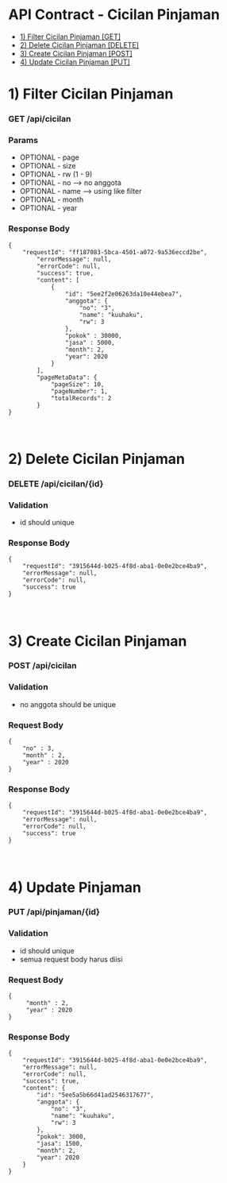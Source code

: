 # API Contract - Cicilan Pinjaman
- [1) Filter Cicilan Pinjaman [GET]](#filter)
- [2) Delete Cicilan Pinjaman [DELETE]](#delete)
- [3) Create Cicilan Pinjaman [POST]](#create)
- [4) Update Cicilan Pinjaman [PUT]](#update)

# 1) Filter Cicilan Pinjaman <a name="filter"></a>
### GET /api/cicilan

### Params
- OPTIONAL - page
- OPTIONAL - size
- OPTIONAL - rw (1 - 9)
- OPTIONAL - no --> no anggota
- OPTIONAL - name --> using like filter
- OPTIONAL - month
- OPTIONAL - year

### Response Body
	
	{
		"requestId": "ff187083-5bca-4501-a072-9a536eccd2be",
            "errorMessage": null,
            "errorCode": null,
            "success": true,
            "content": [
                {
                    "id": "5ee2f2e06263da10e44ebea7",
                    "anggota": {
                        "no": "3",
                        "name": "kuuhaku",
                        "rw": 3
                    },
                    "pokok" : 30000,
                    "jasa" : 5000,
                    "month": 2,
                    "year": 2020
                }
            ],
            "pageMetaData": {
                "pageSize": 10,
                "pageNumber": 1,
                "totalRecords": 2
            }
	}

<br>

# 2) Delete Cicilan Pinjaman<a name="delete"></a>
### DELETE /api/cicilan/{id}

### Validation
- id should unique

### Response Body

	{
		"requestId": "3915644d-b025-4f8d-aba1-0e0e2bce4ba9",
		"errorMessage": null,
		"errorCode": null,
		"success": true
	}

<br>

# 3) Create Cicilan Pinjaman<a name="create"></a>
### POST /api/cicilan

### Validation
- no anggota should be unique

### Request Body

	{
		"no" : 3,
		"month" : 2,
		"year" : 2020
	}

### Response Body

	{
		"requestId": "3915644d-b025-4f8d-aba1-0e0e2bce4ba9",
		"errorMessage": null,
		"errorCode": null,
		"success": true
	}

<br>

# 4) Update Pinjaman<a name="update"></a>
### PUT /api/pinjaman/{id}

### Validation
- id should unique
- semua request body harus diisi

### Request Body

	{
		 "month" : 2,
		 "year" : 2020
	}

### Response Body

	{
        "requestId": "3915644d-b025-4f8d-aba1-0e0e2bce4ba9",
        "errorMessage": null,
        "errorCode": null,
        "success": true,
        "content": {
            "id": "5ee5a5b66d41ad2546317677",
            "anggota": {
                "no": "3",
                "name": "kuuhaku",
                "rw": 3
            },
            "pokok": 3000,
            "jasa": 1500,
            "month": 2,
            "year": 2020
        }
    }

<br>